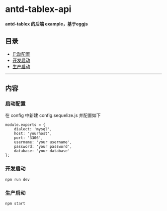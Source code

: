 # antd-tablex-api
#### antd-tablex 的后端 example，基于eggjs

## 目录
- [启动配置](#启动配置)
- [开发启动](#开发启动)
- [生产启动](#生产启动)
***
## 内容
### 启动配置
在 config 中新建 config.sequelize.js 并配置如下
```
module.exports = {
    dialect: 'mysql',
    host: 'yourhost',
    port: '3306',
    username: 'your username',
    password: 'your password',
    database: 'your database'
};
```

### 开发启动
```
npm run dev
```

### 生产启动
```
npm start
```